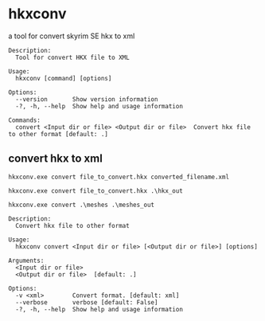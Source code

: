 # hkxconv
a tool for convert skyrim SE hkx to xml 

```
Description:
  Tool for convert HKX file to XML

Usage:
  hkxconv [command] [options]

Options:
  --version       Show version information
  -?, -h, --help  Show help and usage information

Commands:
  convert <Input dir or file> <Output dir or file>  Convert hkx file to other format [default: .]
```

## convert hkx to xml
`hkxconv.exe convert file_to_convert.hkx converted_filename.xml`

`hkxconv.exe convert file_to_convert.hkx .\hkx_out`

`hkxconv.exe convert .\meshes .\meshes_out`

```
Description:
  Convert hkx file to other format

Usage:
  hkxconv convert <Input dir or file> [<Output dir or file>] [options]

Arguments:
  <Input dir or file>
  <Output dir or file>  [default: .]

Options:
  -v <xml>        Convert format. [default: xml]
  --verbose       verbose [default: False]
  -?, -h, --help  Show help and usage information
```

